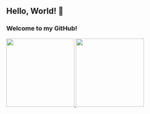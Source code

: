 ## Hello, World! 👋
### Welcome to my GitHub!

<div>
  <a href="https://github.com/seu-usuário-aqui">
  <img height="180em" src="https://github-readme-stats.vercel.app/api/top-langs/?username=BrunoRisso58&layout=compact&langs_count=7&theme=dracula"/>
  <img height="180em" src="https://github-readme-stats.vercel.app/api?username=BrunoRisso58&show_icons=true&theme=dracula&include_all_commits=true&count_private=true"/>
</div>
